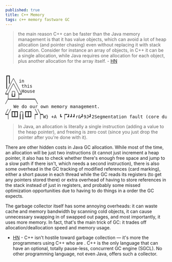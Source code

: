 ```yaml
---
published: true
title: C++ Memory
tags: c++ memory fastware GC
---
```

> the main reason C++ can be faster than the Java memory management is that it has value objects, which can avoid a lot of heap allocation (and pointer chasing) even without replacing it with stack allocation. Consider for instance an array of objects, in C++ it can be a single allocation, while Java requires one allocation for each object, plus another allocation for the array itself. - [HN](https://news.ycombinator.com/item?id=33575039)

<a href="https://x.com/lexaloffle/status/1164102124092792832" style="text-decoration: none;">
<pre style="font-family: monospace;"></a>
┏┓ 
┃┃╱╲ in
┃╱╱╲╲ this
╱╱╭╮╲╲House
▔▏┗┛▕▔ 
╱▔▔▔▔▔▔▔▔▔▔╲ 
   We do our own memory management.
╱╱┏┳┓╭╮┏┳┓ ╲╲ 
▔▏┗┻┛┃┃┗┻┛▕▔▕▔W} +A ┗▕▔┛┛┛r&┛9J┛2Segmentation fault (core dumped)
</pre>

> In Java, an allocation is literally a single instruction (adding a value to the heap pointer), and freeing is zero cost (since you just drop the pointer after you're done with it).

There are other hidden costs in Java GC allocation. While most of the time, an allocation will be just two instructions (it cannot just increment a heap pointer, it also has to check whether there's enough free space and jump to a slow path if there isn't, which needs a second instruction), there is also some overhead in the GC tracking of modified references (card marking), either a short pause in each thread while the GC reads its registers (to get any pointers stored there) or extra overhead of having to store references in the stack instead of just in registers, and probably some missed optimization opportunities due to having to do things in a order the GC expects.

The garbage collector itself has some annoying overheads: it can waste cache and memory bandwidth by scanning cold objects, it can cause unnecessary swapping in of swapped out pages, and most importantly, it uses more memory. In fact, that's the main trick of GC: it trades off allocation/deallocation speed and memory usage.

- [HN](https://news.ycombinator.com/item?id=43545060) - C++ isn't hostile toward garbage collection — it's more the programmers using C++ who are . C++ is the only language that can have an optional, totally pause-less, concurrent GC engine (SGCL). No other programming language, not even Java, offers such a collector.
